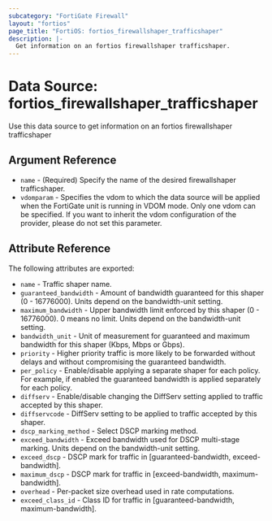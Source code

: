 ```yaml
---
subcategory: "FortiGate Firewall"
layout: "fortios"
page_title: "FortiOS: fortios_firewallshaper_trafficshaper"
description: |-
  Get information on an fortios firewallshaper trafficshaper.
---
```


# Data Source: fortios_firewallshaper_trafficshaper
Use this data source to get information on an fortios firewallshaper trafficshaper

## Argument Reference

* `name` - (Required) Specify the name of the desired firewallshaper trafficshaper.
* `vdomparam` - Specifies the vdom to which the data source will be applied when the FortiGate unit is running in VDOM mode. Only one vdom can be specified. If you want to inherit the vdom configuration of the provider, please do not set this parameter.


## Attribute Reference

The following attributes are exported:

* `name` - Traffic shaper name.
* `guaranteed_bandwidth` - Amount of bandwidth guaranteed for this shaper (0 - 16776000). Units depend on the bandwidth-unit setting.
* `maximum_bandwidth` - Upper bandwidth limit enforced by this shaper (0 - 16776000). 0 means no limit. Units depend on the bandwidth-unit setting.
* `bandwidth_unit` - Unit of measurement for guaranteed and maximum bandwidth for this shaper (Kbps, Mbps or Gbps).
* `priority` - Higher priority traffic is more likely to be forwarded without delays and without compromising the guaranteed bandwidth.
* `per_policy` - Enable/disable applying a separate shaper for each policy. For example, if enabled the guaranteed bandwidth is applied separately for each policy.
* `diffserv` - Enable/disable changing the DiffServ setting applied to traffic accepted by this shaper.
* `diffservcode` - DiffServ setting to be applied to traffic accepted by this shaper.
* `dscp_marking_method` - Select DSCP marking method.
* `exceed_bandwidth` - Exceed bandwidth used for DSCP multi-stage marking. Units depend on the bandwidth-unit setting.
* `exceed_dscp` - DSCP mark for traffic in [guaranteed-bandwidth, exceed-bandwidth].
* `maximum_dscp` - DSCP mark for traffic in [exceed-bandwidth, maximum-bandwidth].
* `overhead` - Per-packet size overhead used in rate computations.
* `exceed_class_id` - Class ID for traffic in [guaranteed-bandwidth, maximum-bandwidth].

